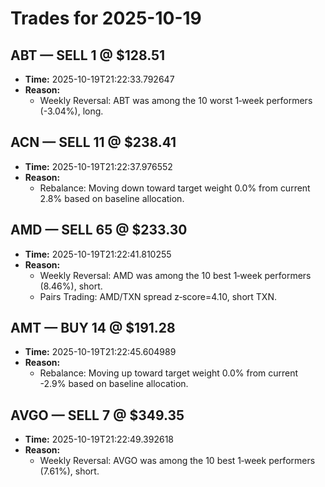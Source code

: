 # Trades for 2025-10-19

## ABT — SELL 1 @ $128.51
- **Time:** 2025-10-19T21:22:33.792647
- **Reason:**
  - Weekly Reversal: ABT was among the 10 worst 1‑week performers (-3.04%), long.

## ACN — SELL 11 @ $238.41
- **Time:** 2025-10-19T21:22:37.976552
- **Reason:**
  - Rebalance: Moving down toward target weight 0.0% from current 2.8% based on baseline allocation.

## AMD — SELL 65 @ $233.30
- **Time:** 2025-10-19T21:22:41.810255
- **Reason:**
  - Weekly Reversal: AMD was among the 10 best 1‑week performers (8.46%), short.
  - Pairs Trading: AMD/TXN spread z‑score=4.10, short TXN.

## AMT — BUY 14 @ $191.28
- **Time:** 2025-10-19T21:22:45.604989
- **Reason:**
  - Rebalance: Moving up toward target weight 0.0% from current -2.9% based on baseline allocation.

## AVGO — SELL 7 @ $349.35
- **Time:** 2025-10-19T21:22:49.392618
- **Reason:**
  - Weekly Reversal: AVGO was among the 10 best 1‑week performers (7.61%), short.

